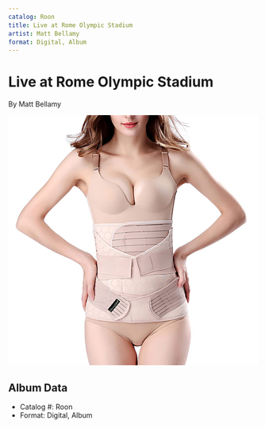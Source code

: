 ```yaml
---
catalog: Roon
title: Live at Rome Olympic Stadium
artist: Matt Bellamy
format: Digital, Album
---
```


# Live at Rome Olympic Stadium

By Matt Bellamy

![](../../assets/albumcovers/Matt_Bellamy-Live_at_Rome_Olympic_Stadium.png)

## Album Data

- Catalog #: Roon
- Format: Digital, Album

